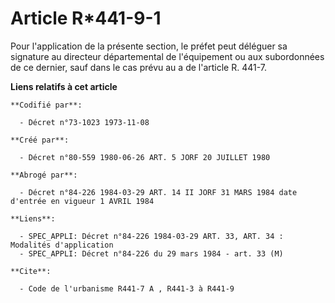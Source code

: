 # Article R*441-9-1

Pour l'application de la présente section, le préfet peut déléguer sa signature au directeur départemental de l'équipement ou
aux subordonnées de ce dernier, sauf dans le cas prévu au a de l'article R. 441-7.

**Liens relatifs à cet article**

	**Codifié par**:

	  - Décret n°73-1023 1973-11-08

	**Créé par**:

	  - Décret n°80-559 1980-06-26 ART. 5 JORF 20 JUILLET 1980

	**Abrogé par**:

	  - Décret n°84-226 1984-03-29 ART. 14 II JORF 31 MARS 1984 date d'entrée en vigueur 1 AVRIL 1984

	**Liens**:

	  - SPEC_APPLI: Décret n°84-226 1984-03-29 ART. 33, ART. 34 : Modalités d'application
	  - SPEC_APPLI: Décret n°84-226 du 29 mars 1984 - art. 33 (M)

	**Cite**:

	  - Code de l'urbanisme R441-7 A , R441-3 à R441-9
